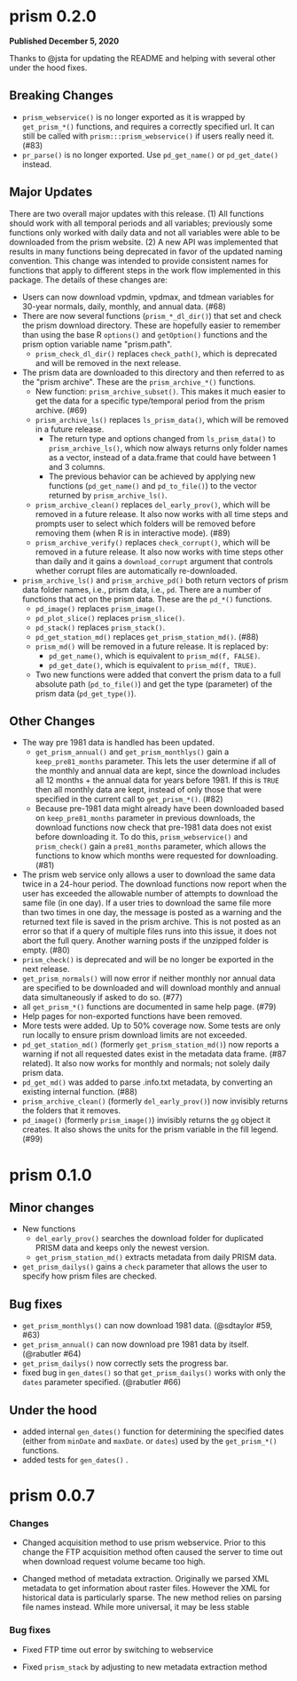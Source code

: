 # prism 0.2.0

**Published December 5, 2020**

Thanks to @jsta for updating the README and helping with several other under the hood fixes. 

## Breaking Changes

* `prism_webservice()` is no longer exported as it is wrapped by `get_prism_*()` functions, and requires a correctly specified url. It can still be called with `prism:::prism_webservice()` if users really need it. (#83)
* `pr_parse()` is no longer exported. Use `pd_get_name()` or `pd_get_date()` instead. 


## Major Updates

There are two overall major updates with this release. (1) All functions should work with all temporal periods and all variables; previously some functions only worked with daily data and not all variables were able to be downloaded from the prism website. (2) A new API was implemented that results in many functions being deprecated in favor of the updated naming convention. This change was intended to provide consistent names for functions that apply to different steps in the work flow implemented in this package. The details of these changes are:

* Users can now download vpdmin, vpdmax, and tdmean variables for 30-year normals, daily, monthly, and annual data. (#68)
* There are now several functions (`prism_*_dl_dir()`) that set and check the prism download directory. These are hopefully easier to remember than using the base R `options()` and `getOption()` functions and the prism option variable name "prism.path". 
  * `prism_check_dl_dir()` replaces `check_path()`, which is deprecated and will be removed in the next release.
* The prism data are downloaded to this directory and then referred to as the "prism archive". These are the `prism_archive_*()` functions.
  * New function: `prism_archive_subset()`. This makes it much easier to get the data for a specific type/temporal period from the prism archive. (#69)
  * `prism_archive_ls()` replaces `ls_prism_data()`, which will be removed in a future release. 
    * The return type and options changed from `ls_prism_data()` to `prism_archive_ls()`, which now always returns only folder names as a vector, instead of a data.frame that could have between 1 and 3 columns.
    * The previous behavior can be achieved by applying new functions (`pd_get_name()` and `pd_to_file()`) to the vector returned by `prism_archive_ls()`. 
  * `prism_archive_clean()` replaces `del_early_prov()`, which will be removed in a future release. It also now works with all time steps and prompts user to select which folders will be removed before removing them (when R is in interactive mode). (#89)
  * `prism_archive_verify()` replaces `check_corrupt()`, which will be removed in a future release. It also now works with time steps other than daily and it gains a `download_corrupt` argument that controls whether corrupt files are automatically re-downloaded.
* `prism_archive_ls()` and `prism_archive_pd()` both return vectors of prism data folder names, i.e., prism data, i.e., `pd`. There are a number of functions that act on the prism data. These are the `pd_*()` functions. 
  * `pd_image()` replaces `prism_image()`.
  * `pd_plot_slice()` replaces `prism_slice()`.
  * `pd_stack()` replaces `prism_stack()`.
  * `pd_get_station_md()` replaces `get_prism_station_md()`. (#88)
  * `prism_md()` will be removed in a future release. It is replaced by:
    * `pd_get_name()`, which is equivalent to `prism_md(f, FALSE)`.
    * `pd_get_date()`, which is equivalent to `prism_md(f, TRUE)`.
  * Two new functions were added that convert the prism data to a full absolute path (`pd_to_file()`) and get the type (parameter) of the prism data (`pd_get_type()`).
  

## Other Changes

* The way pre 1981 data is handled has been updated. 
  * `get_prism_annual()` and `get_prism_monthlys()` gain a `keep_pre81_months` parameter. This lets the user determine if all of the monthly and annual data are kept, since the download includes all 12 months + the annual data for years before 1981. If this is `TRUE` then all monthly data are kept, instead of only those that were specified in the current call to `get_prism_*()`. (#82)
  * Because pre-1981 data might already have been downloaded based on `keep_pre81_months` parameter in previous downloads, the download functions now check that pre-1981 data does not exist before downloading it. To do this, `prism_webservice()` and `prism_check()` gain a `pre81_months` parameter, which allows the functions to know which months were requested for downloading. (#81)
* The prism web service only allows a user to download the same data twice in a 24-hour period. The download functions now report when the user has exceeded the allowable number of attempts to download the same file (in one day). If a user tries to download the same file more than two times in one day, the message is posted as a warning and the returned text file is saved in the prism archive. This is not posted as an error so that if a query of multiple files runs into this issue, it does not abort the full query. Another warning posts if the unzipped folder is empty. (#80)
* `prism_check()` is deprecated and will be no longer be exported in the next release.
* `get_prism_normals()` will now error if neither monthly nor annual data are specified to be downloaded and will download monthly and annual data simultaneously if asked to do so. (#77)
* all `get_prism_*()` functions are documented in same help page. (#79)
* Help pages for non-exported functions have been removed.
* More tests were added. Up to 50% coverage now. Some tests are only run locally to ensure prism download limits are not exceeded. 
* `pd_get_station_md()` (formerly `get_prism_station_md()`) now reports a warning if not all requested dates exist in the metadata data frame. (#87 related). It also now works for monthly and normals; not solely daily prism data. 
* `pd_get_md()` was added to parse .info.txt metadata, by converting an existing internal function. (#88)
* `prism_archive_clean()` (formerly `del_early_prov()`) now invisibly returns the folders that it removes.
* `pd_image()` (formerly `prism_image()`) invisibly returns the `gg` object it creates. It also shows the units for the prism variable in the fill legend. (#99)


# prism 0.1.0

## Minor changes

* New functions
    - `del_early_prov()` searches the download folder for duplicated PRISM data and keeps only the newest version.
    - `get_prism_station_md()` extracts metadata from daily PRISM data.
* `get_prism_dailys()` gains a `check` parameter that allows the user to specify how prism files are checked.


## Bug fixes

* `get_prism_monthlys()` can now download 1981 data. (@sdtaylor #59, #63)
* `get_prism_annual()` can now download pre 1981 data by itself. (@rabutler #64)
* `get_prism_dailys()` now correctly sets the progress bar.
* fixed bug in `gen_dates()` so that `get_prism_dailys()` works with only the `dates` parameter specified. (@rabutler #66)

## Under the hood

* added internal `gen_dates()` function for determining the specified dates (either from `minDate` and `maxDate`. or `dates`) used by the `get_prism_*()` functions.
* added tests for `gen_dates()` .

# prism 0.0.7

### Changes

* Changed acquisition method to use prism webservice.  Prior to this change the FTP acquisition method often caused the server to time out when download request volume became too high.  

* Changed method of metadata extraction.  Originally we parsed XML metadata to get information about raster files.  However the XML for historical data is particularly sparse. The new method relies on parsing file names instead. While more universal, it may be less stable

### Bug fixes

* Fixed FTP time out error by switching to webservice

* Fixed `prism_stack` by adjusting to new metadata extraction method